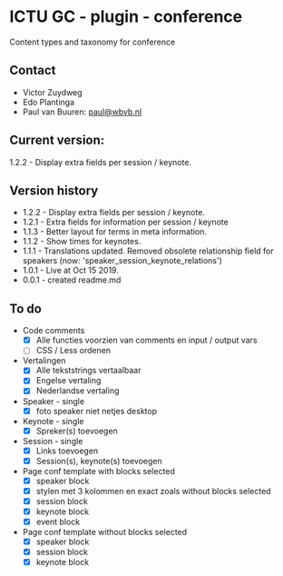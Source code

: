 # ICTU GC - plugin - conference
 Content types and taxonomy for conference


## Contact
* Victor Zuydweg
* Edo Plantinga
* Paul van Buuren: paul@wbvb.nl

## Current version:
1.2.2 - Display extra fields per session / keynote.

## Version history
* 1.2.2 - Display extra fields per session / keynote.
* 1.2.1 - Extra fields for information per session / keynote
* 1.1.3 - Better layout for terms in meta information.
* 1.1.2 - Show times for keynotes.
* 1.1.1 - Translations updated. Removed obsolete relationship field for speakers (now: 'speaker_session_keynote_relations')
* 1.0.1 - Live at Oct 15 2019.
* 0.0.1 - created readme.md




## To do

* Code comments
	- [x] Alle functies voorzien van comments en input / output vars
	- [ ] CSS / Less ordenen
* Vertalingen
	- [x] Alle tekststrings vertaalbaar
	- [x] Engelse vertaling
	- [x] Nederlandse vertaling
* Speaker - single
	- [x] foto speaker niet netjes desktop
* Keynote - single
	- [x] Spreker(s) toevoegen
* Session - single
	- [x] Links toevoegen
	- [x] Session(s), keynote(s) toevoegen
* Page conf template with blocks selected
	- [x] speaker block
	- [x] stylen met 3 kolommen en exact zoals without blocks selected	
	- [x] session block
	- [x] keynote block
	- [x] event block
* Page conf template without blocks selected
	- [x] speaker block
	- [x] session block
	- [x] keynote block
